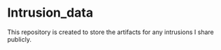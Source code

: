 # Intrusion_data
This repository is created to store the artifacts for any intrusions I share publicly.
